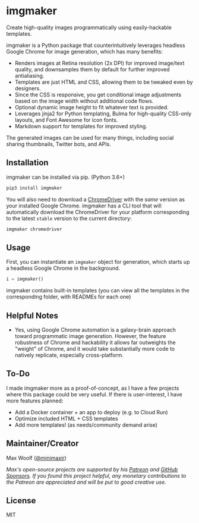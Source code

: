 # imgmaker

Create high-quality images programmatically using easily-hackable templates.

imgmaker is a Python package that counterintuitively leverages headless Google Chrome for image generation, which has many benefits:

- Renders images at Retina resolution (2x DPI) for improved image/text quality, and downsamples them by default for further improved antialiasing.
- Templates are just HTML and CSS, allowing them to be tweaked even by designers.
- Since the CSS is responsive, you get conditional image adjustments based on the image width without additional code flows.
- Optional dynamic image height to fit whatever text is provided.
- Leverages jinja2 for Python templating, Bulma for high-quality CSS-only layouts, and Font Awesome for icon fonts.
- Markdown support for templates for improved styling.

The generated images can be used for many things, including social sharing thumbnails, Twitter bots, and APIs.

## Installation

imgmaker can be installed via pip. (Python 3.6+)

```sh
pip3 install imgmaker
```

You will also need to download a [ChromeDriver]([chromedriver](https://chromedriver.chromium.org)) with the _same_ version as your installed Google Chrome. imgmaker has a CLI tool that will automatically download the ChromeDriver for your platform corresponding to the latest `stable` version to the current directory:

```sh
imgmaker chromedriver
```

## Usage

First, you can instantiate an `imgmaker` object for generation, which starts up a headless Google Chrome in the background.

```python
i = imgmaker()
```

imgmaker contains built-in templates (you can view all the templates in the corresponding folder, with READMEs for each one)

## Helpful Notes

- Yes, using Google Chrome automation is a galaxy-brain approach toward programmatic image generation. However, the feature robustness of Chrome and hackability it allows far outweights the "weight" of Chrome, and it would take substantially more code to natively replicate, especially cross-platform.

## To-Do

I made imgmaker more as a proof-of-concept, as I have a few projects where this package could be very useful. If there is user-interest, I have more features planned:

- Add a Docker container + an app to deploy (e.g. to Cloud Run)
- Optimize included HTML + CSS templates
- Add more templates! (as needs/community demand arise)

## Maintainer/Creator

Max Woolf ([@minimaxir](https://minimaxir.com))

_Max's open-source projects are supported by his [Patreon](https://www.patreon.com/minimaxir) and [GitHub Sponsors](https://github.com/sponsors/minimaxir). If you found this project helpful, any monetary contributions to the Patreon are appreciated and will be put to good creative use._

## License

MIT
